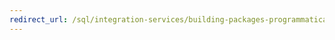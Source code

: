 ```yaml
---
redirect_url: /sql/integration-services/building-packages-programmatically/adding-connections-programmatically
---
```

